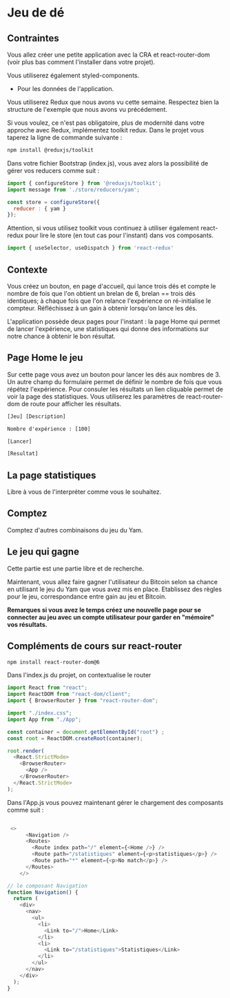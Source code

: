 # Jeu de dé

## Contraintes

Vous allez créer une petite application avec la CRA et react-router-dom (voir plus bas comment l'installer dans votre projet). 

Vous utiliserez également styled-components.

- Pour les données de l'application.

Vous utiliserez Redux que nous avons vu cette semaine. Respectez bien la structure de l'exemple que nous avons vu précédement.

Si vous voulez, ce n'est pas obligatoire, plus de modernité dans votre approche avec Redux, implémentez toolkit redux. Dans le projet vous taperez la ligne de commande suivante :

```bash
npm install @reduxjs/toolkit
```

Dans votre fichier Bootstrap (index.js), vous avez alors la possibilité de gérer vos reducers comme suit :

```js
import { configureStore } from '@reduxjs/toolkit';
import message from './store/reducers/yam';

const store = configureStore({
  reducer : { yam }
});
```
Attention, si vous utilisez toolkit vous continuez à utiliser également react-redux pour lire le store (en tout cas pour l'instant) dans vos composants.

```js
import { useSelector, useDispatch } from 'react-redux'
```

## Contexte

Vous créez un bouton, en page d'accueil, qui lance trois dés et compte le nombre de fois que l'on obtient un brelan de 6, brelan == trois dés identiques; à chaque fois que l'on relance l'expérience on ré-initialise le compteur. Réfléchissez à un gain à obtenir lorsqu'on lance les dés.

L'application possède deux pages pour l'instant : la page Home qui permet de lancer l'expérience, une statistiques qui donne des informations sur notre chance à obtenir le bon résultat.

## Page Home le jeu

Sur cette page vous avez un bouton pour lancer les dés aux nombres de 3. Un autre champ du formulaire permet de définir le nombre de fois que vous répétez l'expérience. Pour consuler les résultats un lien cliquable permet de voir la page des statistiques. Vous utiliserez les paramètres de react-router-dom de route pour afficher les résultats.

```txt
[Jeu] [Description]

Nombre d'expérience : [100]

[Lancer]

[Resultat] 
```

## La page statistiques

Libre à vous de l'interpréter comme vous le souhaitez.

## Comptez

Comptez d'autres combinaisons du jeu du Yam.

## Le jeu qui gagne

Cette partie est une partie libre et de recherche.

Maintenant, vous allez faire gagner l'utilisateur du Bitcoin selon sa chance en utilisant le jeu du Yam que vous avez mis en place. Etablissez des règles pour le jeu, correspondance entre gain au jeu et Bitcoin.

**Remarques si vous avez le temps créez une nouvelle page pour se connecter au jeu avec un compte utilisateur pour garder en "mémoire" vos résultats.**

## Compléments de cours sur react-router

```bash
npm install react-router-dom@6
```

Dans l'index.js du projet, on contextualise le router

```js
import React from "react";
import ReactDOM from "react-dom/client";
import { BrowserRouter } from "react-router-dom";

import "./index.css";
import App from "./App";

const container = document.getElementById("root") ;
const root = ReactDOM.createRoot(container);

root.render(
  <React.StrictMode>
    <BrowserRouter>
      <App />
    </BrowserRouter>
  </React.StrictMode>
);
```

Dans l'App.js vous pouvez maintenant gérer le chargement des composants comme suit :

```js

 <>
      <Navigation />
      <Routes>
        <Route index path="/" element={<Home />} />
        <Route path="/statistiques" element={<p>statistiques</p>} />
        <Route path="*" element={<p>No match</p>} />
      </Routes>
    </>

// le composant Navigation
function Navigation() {
  return (
    <div>
      <nav>
        <ul>
          <li>
            <Link to="/">Home</Link>
          </li>
          <li>
            <Link to="/statistiques">Statistiques</Link>
          </li>
        </ul>
      </nav>
    </div>
  );
}
```
